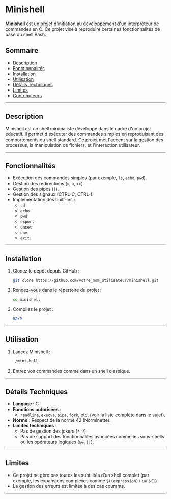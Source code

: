# **Minishell**
**Minishell** est un projet d'initiation au développement d'un interpréteur de commandes en C. Ce projet vise à reproduire certaines fonctionnalités de base du shell Bash.

## **Sommaire**
- [Description](#description)
- [Fonctionnalités](#fonctionnalités)
- [Installation](#installation)
- [Utilisation](#utilisation)
- [Détails Techniques](#détails-techniques)
- [Limites](#limites)
- [Contributeurs](#contributeurs)

---

## **Description**
Minishell est un shell minimaliste développé dans le cadre d'un projet éducatif. Il permet d'exécuter des commandes simples en reproduisant des comportements du shell standard. Ce projet met l'accent sur la gestion des processus, la manipulation de fichiers, et l'interaction utilisateur.

---

## **Fonctionnalités**
- Exécution des commandes simples (par exemple, `ls`, `echo`, `pwd`).
- Gestion des redirections (`>`, `<`, `>>`).
- Gestion des pipes (`|`).
- Gestion des signaux (CTRL-C, CTRL-\).
- Implémentation des built-ins : 
  - `cd`
  - `echo`
  - `pwd`
  - `export`
  - `unset`
  - `env`
  - `exit`.

---

## **Installation**
1. Clonez le dépôt depuis GitHub :
   ```bash
   git clone https://github.com/votre_nom_utilisateur/minishell.git
   ```
2. Rendez-vous dans le répertoire du projet :
   ```bash
   cd minishell
   ```
3. Compilez le projet :
   ```bash
   make
   ```

---

## **Utilisation**
1. Lancez Minishell :
   ```bash
   ./minishell
   ```
2. Entrez vos commandes comme dans un shell classique.

---

## **Détails Techniques**
- **Langage** : C
- **Fonctions autorisées** : 
  - `readline`, `execve`, `pipe`, `fork`, etc. (voir la liste complète dans le sujet).
- **Norme** : Respect de la norme 42 (Norminette).
- **Limites techniques** :
  - Pas de gestion des jokers (`*`, `?`).
  - Pas de support des fonctionnalités avancées comme les sous-shells ou les opérateurs logiques (`&&`, `||`).

---

## **Limites**
- Ce projet ne gère pas toutes les subtilités d’un shell complet (par exemple, les expansions complexes comme `$((expression))` ou `${}`).
- La gestion des erreurs est limitée à des cas courants.

---
